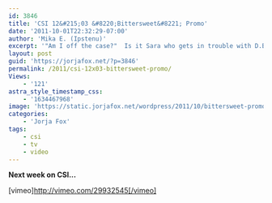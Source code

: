 ```yaml
---
id: 3846
title: 'CSI 12&#215;03 &#8220;Bittersweet&#8221; Promo'
date: '2011-10-01T22:32:29-07:00'
author: 'Mika E. (Ipstenu)'
excerpt: '"Am I off the case?"  Is it Sara who gets in trouble with D.B. Russell?'
layout: post
guid: 'https://jorjafox.net/?p=3846'
permalink: /2011/csi-12x03-bittersweet-promo/
Views:
    - '121'
astra_style_timestamp_css:
    - '1634467968'
image: 'https://static.jorjafox.net/wordpress/2011/10/bittersweet-promo.png'
categories:
    - 'Jorja Fox'
tags:
    - csi
    - tv
    - video
---
```


<strong>Next week on CSI...</strong>

[vimeo]http://vimeo.com/29932545[/vimeo]